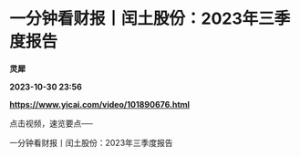 # 一分钟看财报丨闰土股份：2023年三季度报告
**灵犀**

**2023-10-30 23:56**

**https://www.yicai.com/video/101890676.html**

点击视频，速览要点──

一分钟看财报丨闰土股份：2023年三季度报告